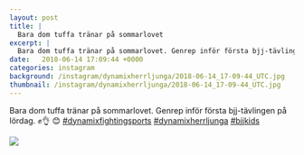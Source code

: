 ```yaml
---
layout: post
title: |
  Bara dom tuffa tränar på sommarlovet
excerpt: |
  Bara dom tuffa tränar på sommarlovet. Genrep inför första bjj-tävlingen på lördag. ✊👌 😊    
date:   2018-06-14 17:09:44 +0000
categories: instagram
background: /instagram/dynamixherrljunga/2018-06-14_17-09-44_UTC.jpg
thumbnail: /instagram/dynamixherrljunga/2018-06-14_17-09-44_UTC.jpg
---
```

Bara dom tuffa tränar på sommarlovet. Genrep inför första bjj-tävlingen på lördag. ✊👌 😊 [#dynamixfightingsports](https://www.instagram.com/explore/tags/dynamixfightingsports/)  [#dynamixherrljunga](https://www.instagram.com/explore/tags/dynamixherrljunga/) [#bjjkids](https://www.instagram.com/explore/tags/bjjkids/)



<img src='/www-dynamix-herrljunga/instagram/dynamixherrljunga/2018-06-14_17-09-44_UTC.jpg' class='img-fluid' />
